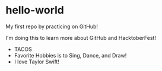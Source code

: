 # hello-world
My first repo by practicing on GitHub!

I'm doing this to learn more about GitHub and HacktoberFest!
* TACOS
* Favorite Hobbies is to Sing, Dance, and Draw!
* I love Taylor Swift!
